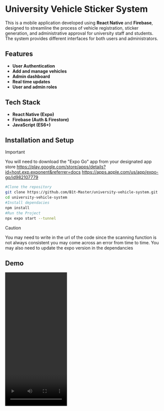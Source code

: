 # University Vehicle Sticker System

This is a mobile application developed using **React Native** and **Firebase**, designed to streamline the process of vehicle registration, sticker generation, and administrative approval for university staff and students. The system provides different interfaces for both users and administrators.

## Features

- **User Authentication**
- **Add and manage vehicles**
- **Admin dashboard**
- **Real time updates**
- **User and admin roles**

## Tech Stack

- **React Native (Expo)**
- **Firebase (Auth & Firestore)**
- **JavaScript (ES6+)**

## Installation and Setup

> [!IMPORTANT]  
> You will need to download the "Expo Go" app from your designated app store
> https://play.google.com/store/apps/details?id=host.exp.exponent&referrer=docs https://apps.apple.com/us/app/expo-go/id982107779

```bash
#Clone the repository
git clone https://github.com/B1t-Master/university-vehicle-system.git
cd university-vehicle-system
#Install dependacies
npm install
#Run the Project
npx expo start --tunnel
```

> [!CAUTION]
> You may need to write in the url of the code since the scanning function is not always consistent you may come across an error from time to time.
> You may also need to update the expo version in the dependancies

## Demo

<video src='./demo/demo.mp4' width=200 height="433">
<img src="./demo/qr.jpg" width="200" height="211"/>
